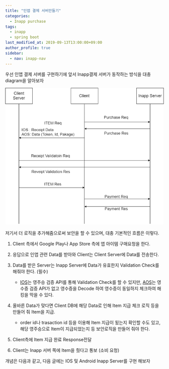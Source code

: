 ```yaml
---
title: "인앱 결제 서버만들기"
categories: 
  - Inapp purchase
tags:
  - inapp
  - spring boot
last_modified_at: 2019-09-13T13:00:00+09:00
author_profile: true
sidebar:
  - nav: inapp-nav
---
```


우선 인앱 결제 서버를 구현하기에 앞서 Inapp결제 서버가 동작하는 방식을 대충 diagram을 알아보자


![1](/assets/img/posts/inapp_purchase/concept/1.png)


저기서 더 로직을 추가해줌으로써 보안을 할 수 있으며, 대충 기본적인 흐름은 이렇다.

1. Client 측에서 Google Play나 App Store 측에 앱 아이템 구매요청을 한다.

2. 응답으로 인앱 관련 Data를 받아와 Client는 Client Server에 Data를 전송한다.

3. Data를 받은 Server는 Inapp Server에 Data가 유효한지 Validation Check를 해줘야 한다. (필수)

   - [IOS](https://developer.apple.com/library/archive/releasenotes/General/ValidateAppStoreReceipt/Chapters/ValidateRemotely.html#//apple_ref/doc/uid/TP40010573-CH104-SW2%20)는 영주승 검증 API를 통해 Validation Check를 할 수 있지만, [AOS](https://developers.google.com/android-publisher/api-ref/purchases/products?authuser=0&hl=ko#resource)는 영수증 검증 API가 없고 영수증을 Decode 하여 영수증이 동일하지 체크하여 해킹을 막을 수 있다.

4. 올바른 Data가 맞다면 Client DB에 해당 Data로 인해 Item 지급 체크 로직 등을 만들어 줘 Item을 지급.

    - order id나 trasaction id 등을 이용해 Item 지급이 됬는지 확인할 수도 있고, 해당 영주승으로 Item이 지급되었는지 등 보안로직을 만들어 줘야 한다.

5. Client측에 Item 지급 완료 Response전달

6. Client는 Inapp 서버 쪽에 Item을 줬다고 통보 (소비 요청)


개념은 다음과 같고, 다음 글에는 IOS 및 Android  Inapp Server를 구현 해보자